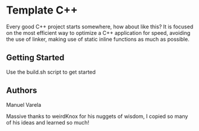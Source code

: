 # Template C++
Every good C++ project starts somewhere, how about like this?
It is focused on the most efficient way to optimize a C++ application for speed, avoiding the use of linker, making use of static inline functions as much as possible.

## Getting Started
Use the build.sh script to get started

## Authors

Manuel Varela

Massive thanks to weirdKnox for his nuggets of wisdom, I copied so many of his ideas and learned so much!

